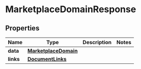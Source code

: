 

# MarketplaceDomainResponse


## Properties

| Name | Type | Description | Notes |
|------------ | ------------- | ------------- | -------------|
|**data** | [**MarketplaceDomain**](MarketplaceDomain.md) |  |  |
|**links** | [**DocumentLinks**](DocumentLinks.md) |  |  |



